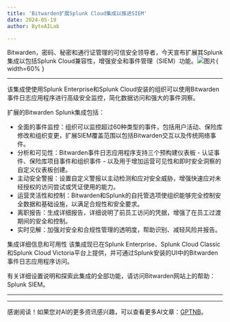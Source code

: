 ```yaml
---
title: 'Bitwarden扩展Splunk Cloud集成以推进SIEM'
date: 2024-05-19
author: ByteAILab

---
```


Bitwarden，密码、秘密和通行证管理的可信安全领导者，今天宣布扩展其Splunk集成以包括Splunk Cloud兼容性，增强安全和事件管理（SIEM）功能。![图片](https://ai-techpark.com/wp-content/uploads/2024/05/Bitwarden-1-960x540.jpg){ width=60% }

---
该集成使使用Splunk Enterprise和Splunk Cloud安装的组织可以使用Bitwarden事件日志应用程序进行高级安全监控，简化数据访问和强大的事件洞察。

扩展的Bitwarden Splunk集成包括：
- 全面的事件监控：组织可以监控超过60种类型的事件，包括用户活动、保险库修改和组织变更，扩展SIEM覆盖范围以包括Bitwarden交互以及传统网络事件。
- 分析和可见性：Bitwarden事件日志应用程序支持三个预构建仪表板 - 认证事件、保险库项目事件和组织事件 - 以及用于增加运营可见性和即时安全洞察的自定义仪表板创建。
- 主动安全警报：设置自定义警报以主动检测和应对安全威胁，增强快速应对未经授权的访问尝试或凭证使用的能力。
- 运营灵活性和控制：Bitwarden和Splunk的自托管选项使组织能够完全控制安全数据和基础设施，以满足合规性和安全要求。
- 离职报告：生成详细报告，详细说明了前员工访问的凭据，增强了在员工过渡期间的安全和控制。
- 实时见解：加强对安全和合规性管理的透明度，帮助识别、减轻风险并报告。

集成详细信息和可用性
该集成现已在Splunk Enterprise、Splunk Cloud Classic和Splunk Cloud Victoria平台上提供，并可通过Splunk安装的UI中的Bitwarden事件日志应用程序访问。

有关详细设置说明和探索此集成的全部功能，请访问Bitwarden网站上的帮助：Splunk SIEM。

---
---
感谢阅读！如果您对AI的更多资讯感兴趣，可以查看更多AI文章：[GPTNB](https://gptnb.com)。